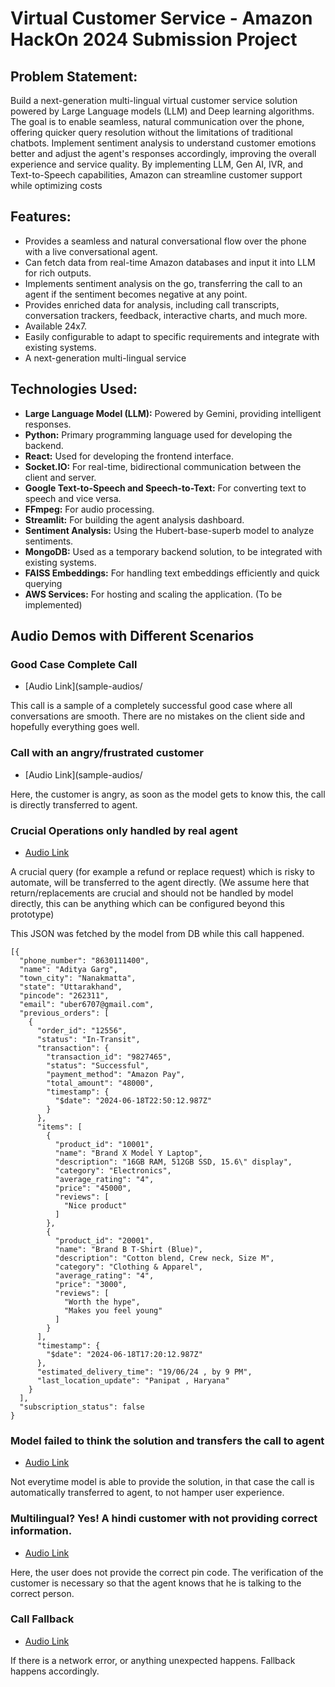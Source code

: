 # Virtual Customer Service - Amazon HackOn 2024 Submission Project

## Problem Statement:
Build a next-generation multi-lingual virtual customer service solution powered by Large Language models (LLM) and Deep learning algorithms. The goal is to enable seamless, natural communication over the phone, offering quicker query resolution without the limitations of traditional chatbots. Implement sentiment analysis to understand customer emotions better and adjust the agent's responses accordingly, improving the overall experience and service quality. By implementing LLM, Gen AI, IVR, and Text-to-Speech capabilities, Amazon can streamline customer support while optimizing costs

## Features:
- Provides a seamless and natural conversational flow over the phone with a live conversational agent.
- Can fetch data from real-time Amazon databases and input it into LLM for rich outputs.
- Implements sentiment analysis on the go, transferring the call to an agent if the sentiment becomes negative at any point.
- Provides enriched data for analysis, including call transcripts, conversation trackers, feedback, interactive charts, and much more.
- Available 24x7.
- Easily configurable to adapt to specific requirements and integrate with existing systems.
- A next-generation multi-lingual service

## Technologies Used:

- **Large Language Model (LLM):** Powered by Gemini, providing intelligent responses.
- **Python:** Primary programming language used for developing the backend.
- **React:** Used for developing the frontend interface.
- **Socket.IO:** For real-time, bidirectional communication between the client and server.
- **Google Text-to-Speech and Speech-to-Text:** For converting text to speech and vice versa.
- **FFmpeg:** For audio processing.
- **Streamlit:** For building the agent analysis dashboard.
- **Sentiment Analysis:** Using the Hubert-base-superb model to analyze sentiments.
- **MongoDB:** Used as a temporary backend solution, to be integrated with existing systems.
- **FAISS Embeddings:** For handling text embeddings efficiently and quick querying
- **AWS Services:** For hosting and scaling the application. (To be implemented)

## Audio Demos with Different Scenarios

### Good Case Complete Call

- [Audio Link](sample-audios/

This call is a sample of a completely successful good case where all conversations are smooth. There are no mistakes on the client side and hopefully everything goes well.

### Call with an angry/frustrated customer

- [Audio Link](sample-audios/

Here, the customer is angry, as soon as the model gets to know this, the call is directly transferred to agent.

### Crucial Operations only handled by real agent

- [Audio Link](sample-audios/6Successful_Termination.mp3)

A crucial query (for example a refund or replace request) which is risky to automate, will be transferred to the agent directly. (We assume here that return/replacements are crucial and should not be handled by model directly, this can be anything which can be configured beyond this prototype)

This JSON was fetched by the model from DB while this call happened.

```
[{
  "phone_number": "8630111400",
  "name": "Aditya Garg",
  "town_city": "Nanakmatta",
  "state": "Uttarakhand",
  "pincode": "262311",
  "email": "uber6707@gmail.com",
  "previous_orders": [
    {
      "order_id": "12556",
      "status": "In-Transit",
      "transaction": {
        "transaction_id": "9827465",
        "status": "Successful",
        "payment_method": "Amazon Pay",
        "total_amount": "48000",
        "timestamp": {
          "$date": "2024-06-18T22:50:12.987Z"
        }
      },
      "items": [
        {
          "product_id": "10001",
          "name": "Brand X Model Y Laptop",
          "description": "16GB RAM, 512GB SSD, 15.6\" display",
          "category": "Electronics",
          "average_rating": "4",
          "price": "45000",
          "reviews": [
            "Nice product"
          ]
        },
        {
          "product_id": "20001",
          "name": "Brand B T-Shirt (Blue)",
          "description": "Cotton blend, Crew neck, Size M",
          "category": "Clothing & Apparel",
          "average_rating": "4",
          "price": "3000",
          "reviews": [
            "Worth the hype",
            "Makes you feel young"
          ]
        }
      ],
      "timestamp": {
        "$date": "2024-06-18T17:20:12.987Z"
      },
      "estimated_delivery_time": "19/06/24 , by 9 PM",
      "last_location_update": "Panipat , Haryana"
    }
  ],
  "subscription_status": false
}
```

### Model failed to think the solution and transfers the call to agent

- [Audio Link](sample-audios/3Failed_And_Transferred.mp3)

Not everytime model is able to provide the solution, in that case the call is automatically transferred to agent, to not hamper user experience.

### Multilingual? Yes! A hindi customer with not providing correct information.

- [Audio Link](sample-audios/4Multilingual_Incorrect_Pincode.mp3)

Here, the user does not provide the correct pin code. The verification of the customer is necessary so that the agent knows that he is talking to the correct person.

### Call Fallback

- [Audio Link](sample-audios/5Fallback_Audio.mp3)

If there is a network error, or anything unexpected happens. Fallback happens accordingly.

### 
